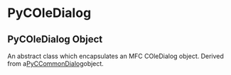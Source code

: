 # PyCOleDialog

## PyCOleDialog Object

An abstract class which encapsulates an MFC COleDialog object\.  Derived from a[PyCCommonDialog](#pyccommondialog)object\.